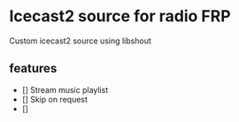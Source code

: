 # Icecast2 source for radio FRP

Custom icecast2 source using libshout

## features
- [] Stream music playlist
- [] Skip on request
- [] 

